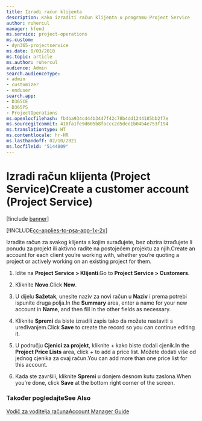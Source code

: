 ```yaml
---
title: Izradi račun klijenta
description: Kako izraditi račun klijenta u programu Project Service
author: ruhercul
manager: kfend
ms.service: project-operations
ms.custom:
- dyn365-projectservice
ms.date: 8/03/2018
ms.topic: article
ms.author: ruhercul
audience: Admin
search.audienceType:
- admin
- customizer
- enduser
search.app:
- D365CE
- D365PS
- ProjectOperations
ms.openlocfilehash: fb4ba934c444b3447f42c78b4dd1244185bb2f7e
ms.sourcegitcommit: 418fa1fe9d605b8faccc2d5dee1b04b4e753f194
ms.translationtype: HT
ms.contentlocale: hr-HR
ms.lasthandoff: 02/10/2021
ms.locfileid: "5144809"
---
```

# <a name="create-a-customer-account-project-service"></a><span data-ttu-id="6cc70-103">Izradi račun klijenta (Project Service)</span><span class="sxs-lookup"><span data-stu-id="6cc70-103">Create a customer account (Project Service)</span></span>

[!include [banner](../includes/psa-now-project-operations.md)]

[!INCLUDE[cc-applies-to-psa-app-1x-2x](../includes/cc-applies-to-psa-app-1x-2x.md)]

<span data-ttu-id="6cc70-104">Izradite račun za svakog klijenta s kojim surađujete, bez obzira izrađujete li ponudu za projekt ili aktivno radite na postojećem projektu za njih.</span><span class="sxs-lookup"><span data-stu-id="6cc70-104">Create an account for each client you’re working with, whether you’re quoting a project or actively working on an existing project for them.</span></span>  
  
1.  <span data-ttu-id="6cc70-105">Idite na **Project Service > Klijenti**.</span><span class="sxs-lookup"><span data-stu-id="6cc70-105">Go to **Project Service > Customers**.</span></span>  
  
2.  <span data-ttu-id="6cc70-106">Kliknite **Novo**.</span><span class="sxs-lookup"><span data-stu-id="6cc70-106">Click **New**.</span></span>  
  
3.  <span data-ttu-id="6cc70-107">U dijelu **Sažetak**, unesite naziv za novi račun u **Naziv** i prema potrebi ispunite druga polja.</span><span class="sxs-lookup"><span data-stu-id="6cc70-107">In the **Summary** area, enter a name for your new account in **Name**, and then fill in the other fields as necessary.</span></span>  
  
4.  <span data-ttu-id="6cc70-108">Kliknite **Spremi** da biste izradili zapis tako da možete nastaviti s uređivanjem.</span><span class="sxs-lookup"><span data-stu-id="6cc70-108">Click **Save** to create the record so you can continue editing it.</span></span>  
  
5.  <span data-ttu-id="6cc70-109">U području **Cjenici za projekt**, kliknite + kako biste dodali cjenik.</span><span class="sxs-lookup"><span data-stu-id="6cc70-109">In the **Project Price Lists** area, click + to add a price list.</span></span> <span data-ttu-id="6cc70-110">Možete dodati više od jednog cjenika za ovaj račun.</span><span class="sxs-lookup"><span data-stu-id="6cc70-110">You can add more than one price list for this account.</span></span>  
  
6.  <span data-ttu-id="6cc70-111">Kada ste završili, kliknite **Spremi** u donjem desnom kutu zaslona.</span><span class="sxs-lookup"><span data-stu-id="6cc70-111">When you’re done, click **Save** at the bottom right corner of the screen.</span></span>  
  
### <a name="see-also"></a><span data-ttu-id="6cc70-112">Također pogledajte</span><span class="sxs-lookup"><span data-stu-id="6cc70-112">See Also</span></span>  
 [<span data-ttu-id="6cc70-113">Vodič za voditelja računa</span><span class="sxs-lookup"><span data-stu-id="6cc70-113">Account Manager Guide</span></span>](../psa/account-manager-guide.md)
